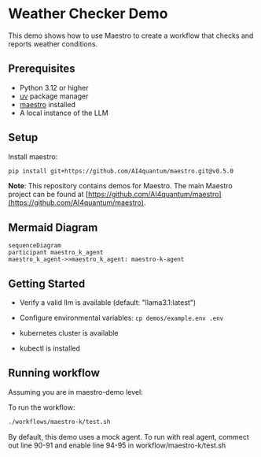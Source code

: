 # Weather Checker Demo

This demo shows how to use Maestro to create a workflow that checks and reports weather conditions.

## Prerequisites

* Python 3.12 or higher
* [uv](https://github.com/astral-sh/uv) package manager
* [maestro](https://github.com/AI4quantum/maestro) installed
* A local instance of the LLM


## Setup

Install maestro:
```bash
pip install git+https://github.com/AI4quantum/maestro.git@v0.5.0
```

**Note**: This repository contains demos for Maestro. The main Maestro project can be found at [https://github.com/AI4quantum/maestro](https://github.com/AI4quantum/maestro).

## Mermaid Diagram

<!-- MERMAID_START -->
```mermaid
sequenceDiagram
participant maestro_k_agent
maestro_k_agent->>maestro_k_agent: maestro-k-agent
```
<!-- MERMAID_END -->


## Getting Started

* Verify a valid llm is available (default: "llama3.1:latest")

* Configure environmental variables: `cp demos/example.env .env`

* kubernetes cluster is available

* kubectl is installed

## Running workflow

Assuming you are in maestro-demo level:

To run the workflow:

```bash
./workflows/maestro-k/test.sh
```

By default, this demo uses a mock agent.  To run with real agent, commect out line 90-91 and enable line 94-95 in workflow/maestro-k/test.sh

